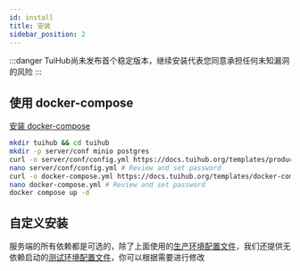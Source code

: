 ```yaml
---
id: install
title: 安装
sidebar_position: 2
---
```


:::danger
TuiHub尚未发布首个稳定版本，继续安装代表您同意承担任何未知漏洞的风险
:::

## 使用 docker-compose

[安装 docker-compose](https://docs.docker.com/compose/install/)

```bash
mkdir tuihub && cd tuihub
mkdir -p server/conf minio postgres
curl -o server/conf/config.yml https://docs.tuihub.org/templates/production.yml
nano server/conf/config.yml # Review and set password
curl -o docker-compose.yml https://docs.tuihub.org/templates/docker-compose.yml
nano docker-compose.yml # Review and set password
docker compose up -d
```

## 自定义安装

服务端的所有依赖都是可选的，除了上面使用的[生产环境配置文件](https://docs.tuihub.org/templates/production.yml)，我们还提供无依赖启动的[测试环境配置文件](https://docs.tuihub.org/templates/config.yml)，你可以根据需要进行修改